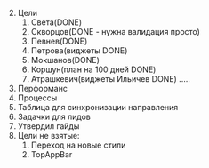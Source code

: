 2. Цели
	1. Света(DONE)
	2. Скворцов(DONE - нужна валидация просто)
	3. Певнев(DONE)	
	4. Петрова(виджеты DONE)
	5. Мокшанов(DONE)
	6. Коршун(план на 100 дней DONE)
	7. Атрашкевич(виджеты Ильичев DONE)
	.....
3. Перформанс
4. Процессы
5. Таблица для синхронизации направления
6. Задачки для лидов
7. Утвердил гайды
8. Цели не взятые: 
	1. Переход на новые стили
	2. TopAppBar